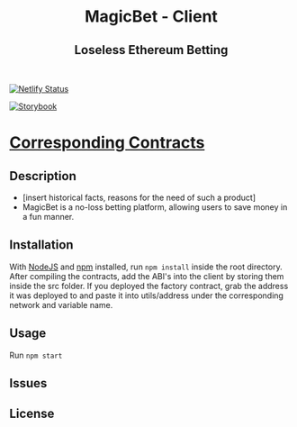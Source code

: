 <h1 align="center">
  MagicBet - Client
</h1>
<h2 align="center">Loseless Ethereum Betting</h2>

<br/>

[![Netlify Status](https://api.netlify.com/api/v1/badges/4b263bcd-c02f-42e3-adae-c4a3fa706a43/deploy-status)](https://app.netlify.com/sites/MagicBet/deploys)

[![Storybook](https://cdn.jsdelivr.net/gh/storybookjs/brand@master/badge/badge-storybook.svg)](https://MagicBet.github.io/MagicBet-Client)

# [Corresponding Contracts](https://github.com/MagicBet/MagicBet-Contracts)

## Description

- [insert historical facts, reasons for the need of such a product]
- MagicBet is a no-loss betting platform, allowing users to save money in a fun manner.

## Installation

With [NodeJS](https://nodejs.org/) and [npm](https://www.npmjs.com/) installed, run `npm install` inside the root directory.
After compiling the contracts, add the ABI's into the client by storing them inside the src folder.
If you deployed the factory contract, grab the address it was deployed to and paste it into utils/address under the corresponding network and variable name.

## Usage

Run `npm start`

## Issues

## License
